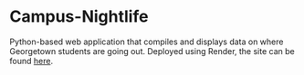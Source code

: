 # Campus-Nightlife
Python-based web application that compiles and displays data on where Georgetown students are going out.
Deployed using Render, the site can be found [here](https://georgetown-nightlife.onrender.com).
